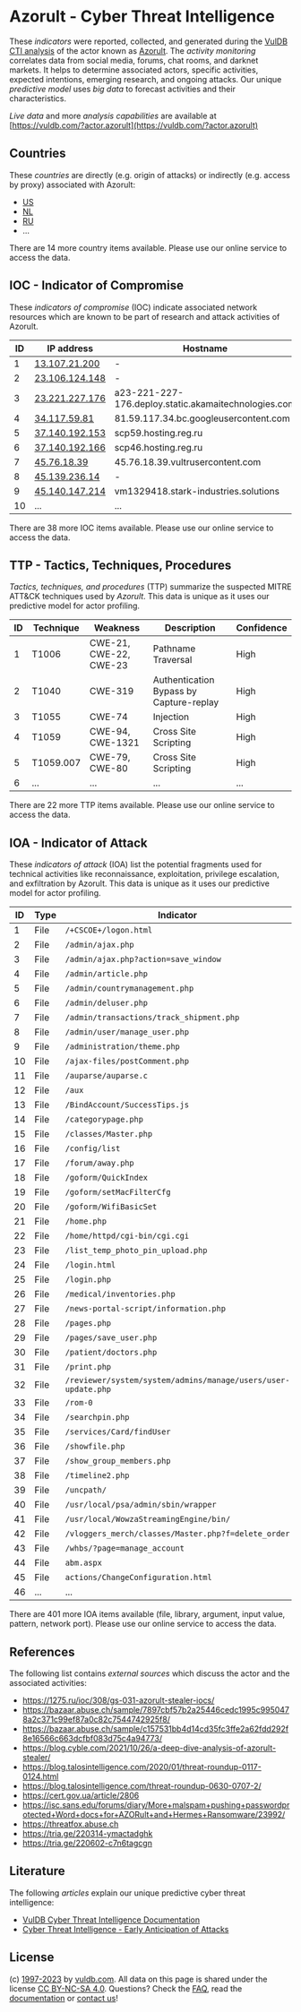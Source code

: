 # Azorult - Cyber Threat Intelligence

These _indicators_ were reported, collected, and generated during the [VulDB CTI analysis](https://vuldb.com/?kb.cti) of the actor known as [Azorult](https://vuldb.com/?actor.azorult). The _activity monitoring_ correlates data from social media, forums, chat rooms, and darknet markets. It helps to determine associated actors, specific activities, expected intentions, emerging research, and ongoing attacks. Our unique _predictive model_ uses _big data_ to forecast activities and their characteristics.

_Live data_ and more _analysis capabilities_ are available at [https://vuldb.com/?actor.azorult](https://vuldb.com/?actor.azorult)

## Countries

These _countries_ are directly (e.g. origin of attacks) or indirectly (e.g. access by proxy) associated with Azorult:

* [US](https://vuldb.com/?country.us)
* [NL](https://vuldb.com/?country.nl)
* [RU](https://vuldb.com/?country.ru)
* ...

There are 14 more country items available. Please use our online service to access the data.

## IOC - Indicator of Compromise

These _indicators of compromise_ (IOC) indicate associated network resources which are known to be part of research and attack activities of Azorult.

ID | IP address | Hostname | Campaign | Confidence
-- | ---------- | -------- | -------- | ----------
1 | [13.107.21.200](https://vuldb.com/?ip.13.107.21.200) | - | - | High
2 | [23.106.124.148](https://vuldb.com/?ip.23.106.124.148) | - | - | High
3 | [23.221.227.176](https://vuldb.com/?ip.23.221.227.176) | a23-221-227-176.deploy.static.akamaitechnologies.com | - | High
4 | [34.117.59.81](https://vuldb.com/?ip.34.117.59.81) | 81.59.117.34.bc.googleusercontent.com | - | Medium
5 | [37.140.192.153](https://vuldb.com/?ip.37.140.192.153) | scp59.hosting.reg.ru | - | High
6 | [37.140.192.166](https://vuldb.com/?ip.37.140.192.166) | scp46.hosting.reg.ru | - | High
7 | [45.76.18.39](https://vuldb.com/?ip.45.76.18.39) | 45.76.18.39.vultrusercontent.com | - | High
8 | [45.139.236.14](https://vuldb.com/?ip.45.139.236.14) | - | - | High
9 | [45.140.147.214](https://vuldb.com/?ip.45.140.147.214) | vm1329418.stark-industries.solutions | - | High
10 | ... | ... | ... | ...

There are 38 more IOC items available. Please use our online service to access the data.

## TTP - Tactics, Techniques, Procedures

_Tactics, techniques, and procedures_ (TTP) summarize the suspected MITRE ATT&CK techniques used by _Azorult_. This data is unique as it uses our predictive model for actor profiling.

ID | Technique | Weakness | Description | Confidence
-- | --------- | -------- | ----------- | ----------
1 | T1006 | CWE-21, CWE-22, CWE-23 | Pathname Traversal | High
2 | T1040 | CWE-319 | Authentication Bypass by Capture-replay | High
3 | T1055 | CWE-74 | Injection | High
4 | T1059 | CWE-94, CWE-1321 | Cross Site Scripting | High
5 | T1059.007 | CWE-79, CWE-80 | Cross Site Scripting | High
6 | ... | ... | ... | ...

There are 22 more TTP items available. Please use our online service to access the data.

## IOA - Indicator of Attack

These _indicators of attack_ (IOA) list the potential fragments used for technical activities like reconnaissance, exploitation, privilege escalation, and exfiltration by Azorult. This data is unique as it uses our predictive model for actor profiling.

ID | Type | Indicator | Confidence
-- | ---- | --------- | ----------
1 | File | `/+CSCOE+/logon.html` | High
2 | File | `/admin/ajax.php` | High
3 | File | `/admin/ajax.php?action=save_window` | High
4 | File | `/admin/article.php` | High
5 | File | `/admin/countrymanagement.php` | High
6 | File | `/admin/deluser.php` | High
7 | File | `/admin/transactions/track_shipment.php` | High
8 | File | `/admin/user/manage_user.php` | High
9 | File | `/administration/theme.php` | High
10 | File | `/ajax-files/postComment.php` | High
11 | File | `/auparse/auparse.c` | High
12 | File | `/aux` | Low
13 | File | `/BindAccount/SuccessTips.js` | High
14 | File | `/categorypage.php` | High
15 | File | `/classes/Master.php` | High
16 | File | `/config/list` | Medium
17 | File | `/forum/away.php` | High
18 | File | `/goform/QuickIndex` | High
19 | File | `/goform/setMacFilterCfg` | High
20 | File | `/goform/WifiBasicSet` | High
21 | File | `/home.php` | Medium
22 | File | `/home/httpd/cgi-bin/cgi.cgi` | High
23 | File | `/list_temp_photo_pin_upload.php` | High
24 | File | `/login.html` | Medium
25 | File | `/login.php` | Medium
26 | File | `/medical/inventories.php` | High
27 | File | `/news-portal-script/information.php` | High
28 | File | `/pages.php` | Medium
29 | File | `/pages/save_user.php` | High
30 | File | `/patient/doctors.php` | High
31 | File | `/print.php` | Medium
32 | File | `/reviewer/system/system/admins/manage/users/user-update.php` | High
33 | File | `/rom-0` | Low
34 | File | `/searchpin.php` | High
35 | File | `/services/Card/findUser` | High
36 | File | `/showfile.php` | High
37 | File | `/show_group_members.php` | High
38 | File | `/timeline2.php` | High
39 | File | `/uncpath/` | Medium
40 | File | `/usr/local/psa/admin/sbin/wrapper` | High
41 | File | `/usr/local/WowzaStreamingEngine/bin/` | High
42 | File | `/vloggers_merch/classes/Master.php?f=delete_order` | High
43 | File | `/whbs/?page=manage_account` | High
44 | File | `abm.aspx` | Medium
45 | File | `actions/ChangeConfiguration.html` | High
46 | ... | ... | ...

There are 401 more IOA items available (file, library, argument, input value, pattern, network port). Please use our online service to access the data.

## References

The following list contains _external sources_ which discuss the actor and the associated activities:

* https://1275.ru/ioc/308/gs-031-azorult-stealer-iocs/
* https://bazaar.abuse.ch/sample/7897cbf57b2a25446cedc1995c9950478a2c371c99ef87a0c82c7544742925f8/
* https://bazaar.abuse.ch/sample/c157531bb4d14cd35fc3ffe2a62fdd292f8e16566c663dcfbf083d75c4a94773/
* https://blog.cyble.com/2021/10/26/a-deep-dive-analysis-of-azorult-stealer/
* https://blog.talosintelligence.com/2020/01/threat-roundup-0117-0124.html
* https://blog.talosintelligence.com/threat-roundup-0630-0707-2/
* https://cert.gov.ua/article/2806
* https://isc.sans.edu/forums/diary/More+malspam+pushing+passwordprotected+Word+docs+for+AZORult+and+Hermes+Ransomware/23992/
* https://threatfox.abuse.ch
* https://tria.ge/220314-ymactadghk
* https://tria.ge/220602-c7n6tagcgn

## Literature

The following _articles_ explain our unique predictive cyber threat intelligence:

* [VulDB Cyber Threat Intelligence Documentation](https://vuldb.com/?kb.cti)
* [Cyber Threat Intelligence - Early Anticipation of Attacks](https://www.scip.ch/en/?labs.20201022)

## License

(c) [1997-2023](https://vuldb.com/?kb.changelog) by [vuldb.com](https://vuldb.com/?kb.about). All data on this page is shared under the license [CC BY-NC-SA 4.0](https://creativecommons.org/licenses/by-nc-sa/4.0/). Questions? Check the [FAQ](https://vuldb.com/?kb.faq), read the [documentation](https://vuldb.com/?kb) or [contact us](https://vuldb.com/?contact)!
